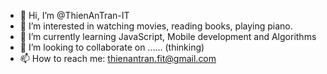 - 👋 Hi, I’m @ThienAnTran-IT
- 👀 I’m interested in watching movies, reading books, playing piano.
- 🌱 I’m currently learning JavaScript, Mobile development and Algorithms
- 💞️ I’m looking to collaborate on ...... (thinking)
- 📫 How to reach me: thienantran.fit@gmail.com

<!---
ThienAnTran-IT/ThienAnTran-IT is a ✨ special ✨ repository because its `README.md` (this file) appears on your GitHub profile.
You can click the Preview link to take a look at your changes.
--->

